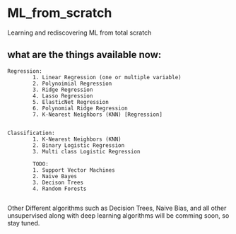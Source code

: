 # ML_from_scratch
Learning and rediscovering ML from total scratch

## what are the things available now:
```
Regression:
        1. Linear Regression (one or multiple variable)
        2. Polynoimial Regression
        3. Ridge Regression
        4. Lasso Regression
        5. ElasticNet Regression
        6. Polynomial Ridge Regression
        7. K-Nearest Neighbors (KNN) [Regression]
        
```

```
Classification:
        1. K-Nearest Neighbors (KNN)
        2. Binary Logistic Regression
        3. Multi class Logistic Regression

        TODO:
        1. Support Vector Machines
        2. Naive Bayes
        3. Decison Trees
        4. Random Forests
        
```

Other Different algorithms such as Decision Trees, 
Naive Bias, and all other unsupervised along with deep
learning algorithms will be comming soon, so stay tuned.
